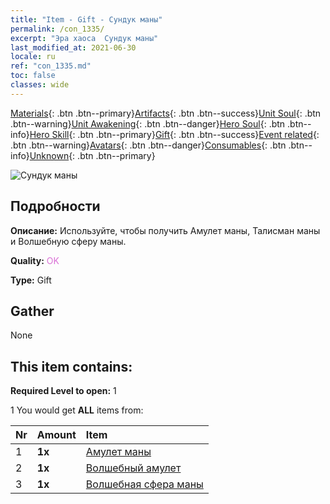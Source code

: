 ```yaml
---
title: "Item - Gift - Сундук маны"
permalink: /con_1335/
excerpt: "Эра хаоса  Сундук маны"
last_modified_at: 2021-06-30
locale: ru
ref: "con_1335.md"
toc: false
classes: wide
---
```

 [Materials](/ItemsRU/){: .btn .btn--primary}[Artifacts](/ItemsRU/Artifacts/){: .btn .btn--success}[Unit Soul](/ItemsRU/UnitSoul/){: .btn .btn--warning}[Unit Awakening](/ItemsRU/UnitAwakening/){: .btn .btn--danger}[Hero Soul](/ItemsRU/HeroSoul/){: .btn .btn--info}[Hero Skill](/ItemsRU/HeroSkill/){: .btn .btn--primary}[Gift](/ItemsRU/Gift/){: .btn .btn--success}[Event related](/ItemsRU/Events/){: .btn .btn--warning}[Avatars](/ItemsRU/Avatars/){: .btn .btn--danger}[Consumables](/ItemsRU/Consumables/){: .btn .btn--info}[Unknown](/ItemsRU/Unknown/){: .btn .btn--primary}

 ![Сундук маны](/images/t/i_906012.png)

## Подробности
 **Описание:** Используйте, чтобы получить Амулет маны, Талисман маны и Волшебную сферу маны.

 **Quality:** <span style="color: #DA70D6">OK</span>

 **Type:** Gift

## Gather

  None

## This item contains:

 **Required Level to open:** 1

 1 You would get **ALL** items  from:

  | Nr | Amount |     Item    |
  |:---|:-------|:------------|
  | 1 |  **1x** | [Амулет маны](/ItemsRU/art_112/) |  | 
  | 2 |  **1x** | [Волшебный амулет](/ItemsRU/art_113/) |  | 
  | 3 |  **1x** | [Волшебная сфера маны](/ItemsRU/art_114/) |  | 
